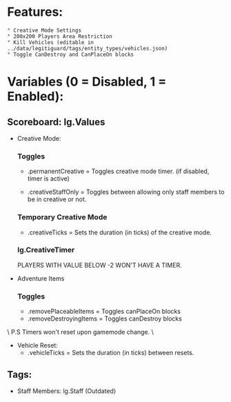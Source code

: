 # Features:
    ° Creative Mode Settings
    ° 200x200 Players Area Restriction
    ° Kill Vehicles (editable in ../data/legitiguard/tags/entity_types/vehicles.json)
    ° Toggle CanDestroy and CanPlaceOn blocks

# Variables (0 = Disabled, 1 = Enabled):
## Scoreboard: lg.Values
- Creative Mode:
    ### Toggles
    * .permanentCreative = Toggles creative mode timer. (if disabled, timer is active)

    * .creativeStaffOnly = Toggles between allowing only staff members to be in creative or not.

    ### Temporary Creative Mode
    * .creativeTicks = Sets the duration (in ticks) of the creative mode.

    ### lg.CreativeTimer
    PLAYERS WITH VALUE BELOW -2 WON'T HAVE A TIMER.

- Adventure Items
    ### Toggles
    * .removePlaceableItems = Toggles canPlaceOn blocks
    * .removeDestroyingItems = Toggles canDestroy blocks

\\ P.S Timers won't reset upon gamemode change. \\

- Vehicle Reset:
    * .vehicleTicks = Sets the duration (in ticks) between resets.

## Tags:
- Staff Members: lg.Staff (Outdated)